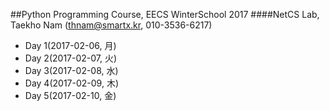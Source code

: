 ##Python Programming Course, EECS WinterSchool 2017
####NetCS Lab, Taekho Nam (thnam@smartx.kr, 010-3536-6217)

* Day 1(2017-02-06, 月)
* Day 2(2017-02-07, 火)
* Day 3(2017-02-08, 水)
* Day 4(2017-02-09, 木)
* Day 5(2017-02-10, 金)
